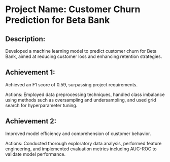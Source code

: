 # Project Name: Customer Churn Prediction for Beta Bank

## Description: 
Developed a machine learning model to predict customer churn for Beta Bank, aimed at reducing customer loss and enhancing retention strategies.

## Achievement 1: 
Achieved an F1 score of 0.59, surpassing project requirements.

Actions: Employed data preprocessing techniques, handled class imbalance using methods such as oversampling and undersampling, and used grid search for hyperparameter tuning.

## Achievement 2: 
Improved model efficiency and comprehension of customer behavior.

Actions: Conducted thorough exploratory data analysis, performed feature engineering, and implemented evaluation metrics including AUC-ROC to validate model performance.
